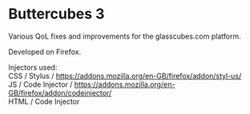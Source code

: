 # Buttercubes 3
Various QoL fixes and improvements for the glasscubes.com platform.

Developed on Firefox.

Injectors used:  
CSS / Stylus / https://addons.mozilla.org/en-GB/firefox/addon/styl-us/  
JS / Code Injector / https://addons.mozilla.org/en-GB/firefox/addon/codeinjector/  
HTML / Code Injector  
